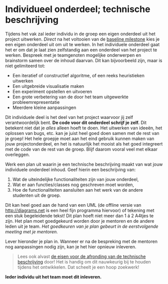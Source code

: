 # Individueel onderdeel; technische beschrijving

Tijdens het vak zal ieder individu in de groep een eigen onderdeel uit het project uitwerken. _Direct_ na het voltooien van de [baseline milestone](/milestones/baseline) kies je een eigen onderdeel uit om uit te werken. In het individuele onderdeel gaat het er om dat je laat zien zelfstandig aan een onderdeel van het project te werken. Bespreek met je teamgenoten mogelijke onderwerpen en brainstorm samen over de inhoud daarvan. Dit kan bijvoorbeeld zijn, maar is niet gelimiteerd tot:

- Een iteratief of constructief algoritme, of een reeks heuristieken uitwerken
- Een uitgebreide visualisatie maken
- Een experiment opstellen en uitvoeren
- Een grote verbetering van de door het team uitgewerkte probleemrepresentatie
- Meerdere kleine aanpassingen

Dit individuele deel is het deel van het project waarvoor jij zelf verantwoordelijk bent. **De code voor dit onderdeel schrijf je zelf.** Dit betekent niet dat je _alles_ alleen hoeft te doen. Het uitwerken van ideeën, het oplossen van bugs, etc. kan je juist heel goed doen samen met de rest van je groep! Het hele groepje moet aan het eind gebruik kunnen maken van jouw projectonderdeel, en het is natuurlijk het mooist als het goed integreert met de code van de rest van de groep. Blijf daarom vooral veel met elkaar overleggen.

Werk een plan uit waarin je een technische beschrijving maakt van wat jouw individuele onderdeel inhoud. Geef hierin een beschrijving van:

1. Wat de uiteindelijke functionaliteiten zijn van jouw onderdeel,
2. Wat er aan functies/classes nog geschreven moet worden,
3. Hoe de functionaliteiten aansluiten aan het werk van de andere studenten uit de groep.

Dit kan heel goed aan de hand van een UML (de offline versie van <http://diagrams.net> is een heel fijn programma hiervoor) of tekening met een stuk begeleidende tekst! Dit plan hoeft niet meer dan 1 á 2 A4tjes te zijn. Het plan moet goedgekeurd worden door je mentoren en de andere leden uit je team. _Het goedkeuren van je plan gebeurt in de eerstvolgende meeting met je mentoren._

Lever hieronder je plan in. Wanneer er na de bespreking met de mentoren nog aanpassingen nodig zijn, kan je het hier opnieuw inleveren.

> Lees ook alvast [de eisen voor de afronding van de technische beschrijving](/milestones/individueel_onderdeel2) door! Het is handig om dit nauwkeurig bij te houden tijdens het ontwikkelen. Dat scheelt je een hoop zoekwerk!

**Ieder individu uit het team moet dit inleveren.**
